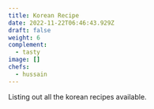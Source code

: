 ```yaml
---
title: Korean Recipe
date: 2022-11-22T06:46:43.929Z
draft: false
weight: 6
complement:
  - tasty
image: []
chefs:
  - hussain
---
```


Listing out all the korean recipes available.